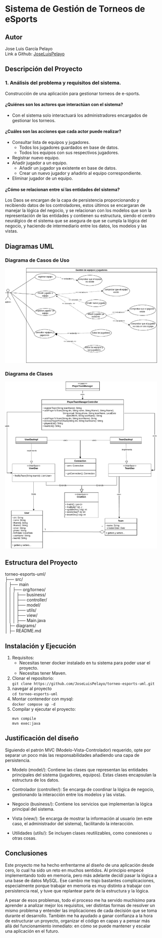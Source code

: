 # Sistema de Gestión de Torneos de eSports
## Autor
Jose Luis García Pelayo  
Link a Github: [JoseLuisPelayo](https://github.com/JoseLuisPelayo)    

## Descripción del Proyecto
 ### 1. Análisis del problema y requisitos del sistema.  
   Construcción de una aplicación para gestionar torneos de e-sports.

 #### ¿Quiénes son los actores que interactúan con el sistema?
   - Con el sistema solo interactuará los administradores encargados de gestionar los torneos.

 #### ¿Cuáles son las acciones que cada actor puede realizar?  
   - Consultar lista de equipos y jugadores.
     - Todos los jugadores guardados en base de datos.
     - Todos los equipos con sus respectivos jugadores.
   -  Registrar nuevo equipo.
   - Añadir jugador a un equipo.
     - Añadir un jugador ya existente en base de datos.
     - Crear un nuevo jugador y añadirlo al equipo correspondiente.
   - Eliminar jugador de un equipo.

#### ¿Cómo se relacionan entre sí las entidades del sistema?
Los Daos se encargan de la capa de persistencia proporcionando y recibiendo datos de los controladores, estos últimos se encargaran de manejar la lógica del negocio, y se relacionan con los modelos que son la representación de las entidades y contienen su estructura, siendo el centro neurálgico de el sistema que se asegura de que se cumpla la lógica del negocio, y haciendo de intermediario entre los datos, los modelos y las vistas.

## Diagramas UML
### Diagrama de Casos de Uso
![Diagrama de casos de uso de gestion de jugadores y equipos](src/diagrams/cosos-uso-Gestion_equipos_jugadores.png)
### Diagrama de Clases
![Diagrama de clases](src/diagrams/clases.png)

## Estructura del Proyecto
torneo-esports-uml/  
├── src/  
│ ├── main  
│ │ ├── org/torneo/  
│ │ │ ├── business/  
│ │ │ ├── controller/  
│ │ │ ├── model/  
│ │ │ ├── utils/  
│ │ │ ├── view/  
│ │ │ ├── Main.java  
│ ├─ diagrams/  
│ ├─ README.md


## Instalación y Ejecución
 1. Requisitos:  
    - Necesitas tener docker instalado en tu sistema para poder usar el proyecto.
    - Necesitas tener Maven.
2. Clonar el repositorio:  
   `git clone https://github.com/JoseLuisPelayo/torneo-esports-uml.git`
3. navegar al proyecto  
   `cd torneo-esports-uml`
4. Montar contenedor con mysql:  
   `docker compose up -d`
5. Compilar y ejecutar el proyecto:  
   ```
   mvn compile
   mvn exec:java
   ```
## Justificación del diseño
Siguiendo el patrón MVC (Modelo-Vista-Controlador) requerido, opte por separar un poco más las responsabilidades
 añadiendo una capa de persistencia.
- Modelo (model/): Contiene las clases que representan las entidades principales del sistema (jugadores, equipos).
Estas clases encapsulan la estructura de los datos.

- Controlador (controller/): Se encarga de coordinar la lógica de negocio, gestionando la interacción entre los modelos 
y las vistas.

- Negocio (business/): Contiene los servicios que implementan la lógica principal del sistema.

- Vista (view/): Se encarga de mostrar la información al usuario (en este caso, el administrador del sistema),
facilitando la interacción.

- Utilidades (utils/): Se incluyen clases reutilizables, como conexiones u otras cosas.

## Conclusiones
Este proyecto me ha hecho enfrentarme al diseño de una aplicación desde cero, lo cual ha sido un reto en muchos sentidos.
Al principio empecé implementando todo en memoria, pero más adelante decidí pasar la lógica a una base de datos MySQL. 
Ese cambio me trajo bastantes complicaciones, especialmente porque trabajar en memoria es muy distinto a trabajar
con persistencia real, y tuve que replantear parte de la estructura y la lógica.

A pesar de esos problemas, todo el proceso me ha servido muchísimo para aprender a analizar mejor los requisitos, ver 
distintas formas de resolver un mismo problema y entender las implicaciones de cada decisión que se toma durante el 
desarrollo. También me ha ayudado a ganar confianza a la hora de estructurar un proyecto, organizar el código en capas 
y a pensar más allá del funcionamiento inmediato: en cómo se puede mantener y escalar una aplicación en el futuro.